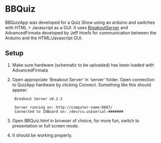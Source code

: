 BBQuiz
===================

BBQuizApp was developed for a Quiz Show using an arduino and switches with HTML + Javascript as a GUI. It uses [BreakoutServer](https://github.com/soundanalogous/Breakout) and AdvancedFirmata developed by Jeff Hoefs for communication between the Arduino and the HTML/Javascript GUI. 


Setup
------

1. Make sure hardware (schematic to be uploaded) has been loaded with AdvancedFirmata
2. Open appropriate 'Breakout Server' in 'server' folder. Open connection to QuizApp hardware by clicking Connect. Something like this should appear:

        Breakout Server v0.2.3
        
        Server running on: http://computer-name:8887/
        Connected to IOBoard on: /dev/cu.usbserial-#######


3. Open BBQuiz.html in browser of choice, for more fun, switch to presentation or full screen mode.
4. It should be working properly.

